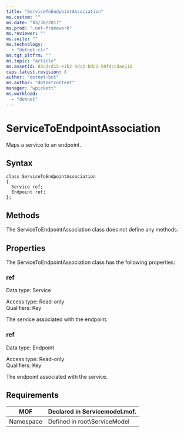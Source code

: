 ```yaml
---
title: "ServiceToEndpointAssociation"
ms.custom: ""
ms.date: "03/30/2017"
ms.prod: ".net-framework"
ms.reviewer: ""
ms.suite: ""
ms.technology: 
  - "dotnet-clr"
ms.tgt_pltfrm: ""
ms.topic: "article"
ms.assetid: 03c3cd15-e1b2-4dc2-bdc2-59fdccdae110
caps.latest.revision: 8
author: "dotnet-bot"
ms.author: "dotnetcontent"
manager: "wpickett"
ms.workload: 
  - "dotnet"
---
```

# ServiceToEndpointAssociation
Maps a service to an endpoint.  
  
## Syntax  
  
```  
class ServiceToEndpointAssociation  
{  
  Service ref;  
  Endpoint ref;  
};  
```  
  
## Methods  
 The ServiceToEndpointAssociation class does not define any methods.  
  
## Properties  
 The ServiceToEndpointAssociation class has the following properties:  
  
### ref  
 Data type: Service  
  
 Access type: Read-only  
Qualifiers: Key  
  
 The service associated with the endpoint.  
  
### ref  
 Data type: Endpoint  
  
 Access type: Read-only  
Qualifiers: Key  
  
 The endpoint associated with the service.  
  
## Requirements  
  
|MOF|Declared in Servicemodel.mof.|  
|---------|-----------------------------------|  
|Namespace|Defined in root\ServiceModel|
